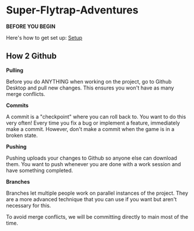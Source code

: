 # Super-Flytrap-Adventures

**BEFORE YOU BEGIN**

Here's how to get set up: [Setup](setup.md)

## How 2 Github

**Pulling**

Before you do ANYTHING when working on the project, go to Github Desktop and pull new changes. This ensures you won't have as many merge conflicts.

**Commits**

A commit is a "checkpoint" where you can roll back to. You want to do this very often! Every time you fix a bug or implement a feature, immediately make a commit. However, don't make a commit when the game is in a broken state.

**Pushing**

Pushing uploads your changes to Github so anyone else can download them. You want to push whenever you are done with a work session and have something completed.

**Branches**

Branches let multiple people work on parallel instances of the project. They are a more advanced technique that you can use if you want but aren't necessary for this.

To avoid merge conflicts, we will be committing directly to main most of the time.

